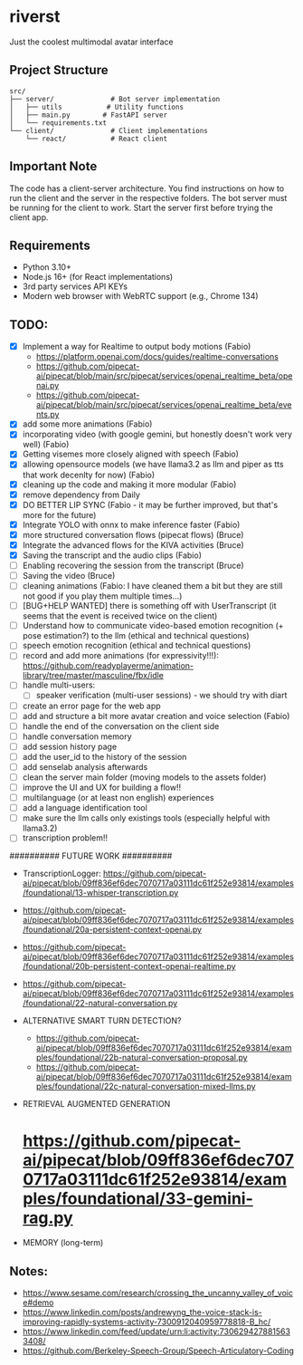 # riverst
Just the coolest multimodal avatar interface 

## Project Structure

```
src/
├── server/              # Bot server implementation
│   ├── utils           # Utility functions
│   ├── main.py        # FastAPI server
│   └── requirements.txt
└── client/              # Client implementations
    └── react/           # React client
```

## Important Note

The code has a client-server architecture. You find instructions on how to run the client and the server in the respective folders. The bot server must be running for the client to work. Start the server first before trying the client app.

## Requirements

- Python 3.10+
- Node.js 16+ (for React implementations)
- 3rd party services API KEYs
- Modern web browser with WebRTC support (e.g., Chrome 134)


## TODO:
- [x] Implement a way for Realtime to output body motions (Fabio)
    - https://platform.openai.com/docs/guides/realtime-conversations
    - https://github.com/pipecat-ai/pipecat/blob/main/src/pipecat/services/openai_realtime_beta/openai.py
    - https://github.com/pipecat-ai/pipecat/blob/main/src/pipecat/services/openai_realtime_beta/events.py
- [x] add some more animations (Fabio)
- [x] incorporating video (with google gemini, but honestly doesn't work very well) (Fabio)
- [x] Getting visemes more closely aligned with speech (Fabio)
- [x] allowing opensource models (we have llama3.2 as llm and piper as tts that work decenlty for now) (Fabio)
- [x] cleaning up the code and making it more modular (Fabio)
- [x] remove dependency from Daily
- [x] DO BETTER LIP SYNC (Fabio - it may be further improved, but that's more for the future)
- [x] Integrate YOLO with onnx to make inference faster (Fabio)
- [x] more structured conversation flows (pipecat flows) (Bruce)
- [x] Integrate the advanced flows for the KIVA activities (Bruce)
- [x] Saving the transcript and the audio clips (Fabio)
- [ ] Enabling recovering the session from the transcript (Bruce)
- [ ] Saving the video (Bruce)
- [ ] cleaning animations (Fabio: I have cleaned them a bit but they are still not good if you play them multiple times...)
- [ ] [BUG+HELP WANTED] there is something off with UserTranscript (it seems that the event is received twice on the client)
- [ ] Understand how to communicate video-based emotion recognition (+ pose estimation?) to the llm (ethical and technical questions)
- [ ] speech emotion recognition (ethical and technical questions)
- [ ] record and add more animations (for expressivity!!!): https://github.com/readyplayerme/animation-library/tree/master/masculine/fbx/idle
- [ ] handle multi-users:
    - [ ] speaker verification (multi-user sessions) - we should try with diart
- [ ] create an error page for the web app
- [ ] add and structure a bit more avatar creation and voice selection (Fabio)
- [ ] handle the end of the conversation on the client side
- [ ] handle conversation memory
- [ ] add session history page
- [ ] add the user_id to the history of the session
- [ ] add senselab analysis afterwards
- [ ] clean the server main folder (moving models to the assets folder)
- [ ] improve the UI and UX for building a flow!!
- [ ] multilanguage (or at least non english) experiences
- [ ] add a language identification tool
- [ ] make sure the llm calls only existings tools (especially helpful with llama3.2)
- [ ] transcription problem!!

########## FUTURE WORK ##########
- TranscriptionLogger: https://github.com/pipecat-ai/pipecat/blob/09ff836ef6dec7070717a03111dc61f252e93814/examples/foundational/13-whisper-transcription.py
 - https://github.com/pipecat-ai/pipecat/blob/09ff836ef6dec7070717a03111dc61f252e93814/examples/foundational/20a-persistent-context-openai.py
 - https://github.com/pipecat-ai/pipecat/blob/09ff836ef6dec7070717a03111dc61f252e93814/examples/foundational/20b-persistent-context-openai-realtime.py
 - https://github.com/pipecat-ai/pipecat/blob/09ff836ef6dec7070717a03111dc61f252e93814/examples/foundational/22-natural-conversation.py

- ALTERNATIVE SMART TURN DETECTION? 
    - https://github.com/pipecat-ai/pipecat/blob/09ff836ef6dec7070717a03111dc61f252e93814/examples/foundational/22b-natural-conversation-proposal.py
    - https://github.com/pipecat-ai/pipecat/blob/09ff836ef6dec7070717a03111dc61f252e93814/examples/foundational/22c-natural-conversation-mixed-llms.py
- RETRIEVAL AUGMENTED GENERATION
    # https://github.com/pipecat-ai/pipecat/blob/09ff836ef6dec7070717a03111dc61f252e93814/examples/foundational/33-gemini-rag.py
- MEMORY (long-term)

## Notes:
- https://www.sesame.com/research/crossing_the_uncanny_valley_of_voice#demo
- https://www.linkedin.com/posts/andrewyng_the-voice-stack-is-improving-rapidly-systems-activity-7300912040959778818-B_hc/
- https://www.linkedin.com/feed/update/urn:li:activity:7306294278815633408/
- https://github.com/Berkeley-Speech-Group/Speech-Articulatory-Coding
